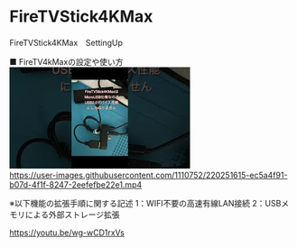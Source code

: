 # FireTVStick4KMax
FireTVStick4KMax　SettingUp<br>

■ FireTV4kMaxの設定や使い方<br>
![](/mq1.jpg)<br>
https://user-images.githubusercontent.com/1110752/220251615-ec5a4f91-b07d-4f1f-8247-2eefefbe22e1.mp4

※以下機能の拡張手順に関する記述
1：WIFI不要の高速有線LAN接続
2：USBメモリによる外部ストレージ拡張

https://youtu.be/wg-wCD1rxVs

